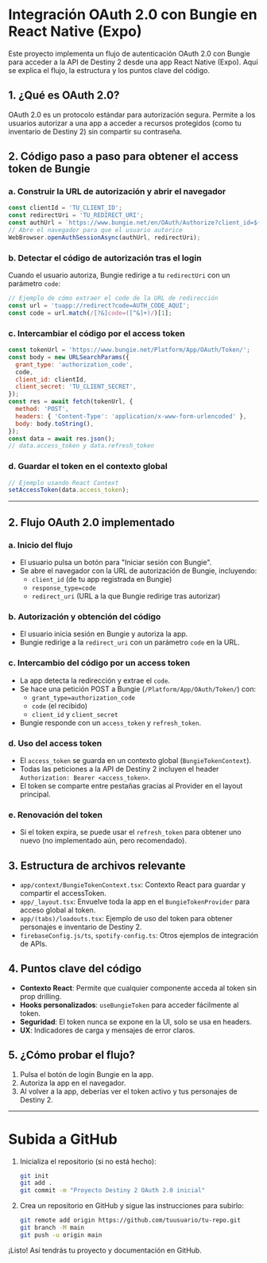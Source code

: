 # Integración OAuth 2.0 con Bungie en React Native (Expo)

Este proyecto implementa un flujo de autenticación OAuth 2.0 con Bungie para acceder a la API de Destiny 2 desde una app React Native (Expo). Aquí se explica el flujo, la estructura y los puntos clave del código.

## 1. ¿Qué es OAuth 2.0?
OAuth 2.0 es un protocolo estándar para autorización segura. Permite a los usuarios autorizar a una app a acceder a recursos protegidos (como tu inventario de Destiny 2) sin compartir su contraseña.


## 2. Código paso a paso para obtener el access token de Bungie

### a. Construir la URL de autorización y abrir el navegador

```js
const clientId = 'TU_CLIENT_ID';
const redirectUri = 'TU_REDIRECT_URI';
const authUrl = `https://www.bungie.net/en/OAuth/Authorize?client_id=${clientId}&response_type=code&redirect_uri=${encodeURIComponent(redirectUri)}`;
// Abre el navegador para que el usuario autorice
WebBrowser.openAuthSessionAsync(authUrl, redirectUri);
```

### b. Detectar el código de autorización tras el login

Cuando el usuario autoriza, Bungie redirige a tu `redirectUri` con un parámetro `code`:

```js
// Ejemplo de cómo extraer el code de la URL de redirección
const url = 'tuapp://redirect?code=AUTH_CODE_AQUI';
const code = url.match(/[?&]code=([^&]+)/)[1];
```

### c. Intercambiar el código por el access token

```js
const tokenUrl = 'https://www.bungie.net/Platform/App/OAuth/Token/';
const body = new URLSearchParams({
  grant_type: 'authorization_code',
  code,
  client_id: clientId,
  client_secret: 'TU_CLIENT_SECRET',
});
const res = await fetch(tokenUrl, {
  method: 'POST',
  headers: { 'Content-Type': 'application/x-www-form-urlencoded' },
  body: body.toString(),
});
const data = await res.json();
// data.access_token y data.refresh_token
```

### d. Guardar el token en el contexto global

```js
// Ejemplo usando React Context
setAccessToken(data.access_token);
```

---
## 2. Flujo OAuth 2.0 implementado

### a. Inicio del flujo
- El usuario pulsa un botón para "Iniciar sesión con Bungie".
- Se abre el navegador con la URL de autorización de Bungie, incluyendo:
  - `client_id` (de tu app registrada en Bungie)
  - `response_type=code`
  - `redirect_uri` (URL a la que Bungie redirige tras autorizar)

### b. Autorización y obtención del código
- El usuario inicia sesión en Bungie y autoriza la app.
- Bungie redirige a la `redirect_uri` con un parámetro `code` en la URL.

### c. Intercambio del código por un access token
- La app detecta la redirección y extrae el `code`.
- Se hace una petición POST a Bungie (`/Platform/App/OAuth/Token/`) con:
  - `grant_type=authorization_code`
  - `code` (el recibido)
  - `client_id` y `client_secret`
- Bungie responde con un `access_token` y `refresh_token`.

### d. Uso del access token
- El `access_token` se guarda en un contexto global (`BungieTokenContext`).
- Todas las peticiones a la API de Destiny 2 incluyen el header `Authorization: Bearer <access_token>`.
- El token se comparte entre pestañas gracias al Provider en el layout principal.

### e. Renovación del token
- Si el token expira, se puede usar el `refresh_token` para obtener uno nuevo (no implementado aún, pero recomendado).

## 3. Estructura de archivos relevante

- `app/context/BungieTokenContext.tsx`: Contexto React para guardar y compartir el accessToken.
- `app/_layout.tsx`: Envuelve toda la app en el `BungieTokenProvider` para acceso global al token.
- `app/(tabs)/loadouts.tsx`: Ejemplo de uso del token para obtener personajes e inventario de Destiny 2.
- `firebaseConfig.js/ts`, `spotify-config.ts`: Otros ejemplos de integración de APIs.

## 4. Puntos clave del código

- **Contexto React**: Permite que cualquier componente acceda al token sin prop drilling.
- **Hooks personalizados**: `useBungieToken` para acceder fácilmente al token.
- **Seguridad**: El token nunca se expone en la UI, solo se usa en headers.
- **UX**: Indicadores de carga y mensajes de error claros.

## 5. ¿Cómo probar el flujo?
1. Pulsa el botón de login Bungie en la app.
2. Autoriza la app en el navegador.
3. Al volver a la app, deberías ver el token activo y tus personajes de Destiny 2.

---

# Subida a GitHub

1. Inicializa el repositorio (si no está hecho):
   ```sh
   git init
   git add .
   git commit -m "Proyecto Destiny 2 OAuth 2.0 inicial"
   ```
2. Crea un repositorio en GitHub y sigue las instrucciones para subirlo:
   ```sh
   git remote add origin https://github.com/tuusuario/tu-repo.git
   git branch -M main
   git push -u origin main
   ```

¡Listo! Así tendrás tu proyecto y documentación en GitHub.

